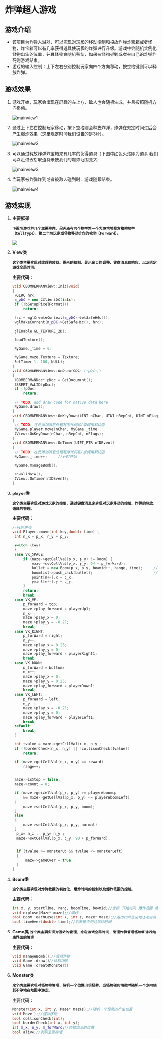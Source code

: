 # 炸弹超人游戏

## 游戏介绍
- 该项目为炸弹人游戏，可以实现对玩家的移动控制和投放炸弹炸宝箱或者怪物，炸宝箱可以有几率获得道具使玩家的炸弹进行升级。游戏中会随机实例化怪物出生的位置，并且怪物会随机移动，如果被怪物抓到或者被自己的炸弹炸死则游戏结束。
- 游戏的输入控制：上下左右分别控制玩家向四个方向移动，按空格键则可以释放炸弹。

## 游戏效果

 1. 游戏开始，玩家会出现在屏幕的左上方，敌人也会随机生成，并且按照随机方向移动。

    ![mainview1](res/images/mainview1.png)

 2. 通过上下左右控制玩家移动，按下空格则会释放炸弹，炸弹在规定时间过后会产生爆炸效果（这里规定时间我们设置的是3秒）。

    ![mainview2](res/images/mainview2.png)

 3. 可以通过释放炸弹炸宝箱来有几率的获得道具（下图中红色火焰即为道具 我们可以走过去拾取道具来使我们的爆炸范围变大）

    ![mainview3](res/images/mainview3.png)

 4. 当玩家被炸弹炸到或者被敌人碰到时，游戏随即结束。

    ![mainview4](res/images/mainview4.png)

## 游戏实现
1. **主要框架**

   **``下图为游戏的几个主要的类，另外还有两个枚举第一个为游戏地图方格的枚举（CellType），第二个为玩家或怪物移动方向的枚举（Forward）。``**

   ![](res/images/mainframe.png)

2. **View类**

   **``这个类主要实现对纹理的装载、图形的绘制、显示窗口的调整、键盘消息的响应、以及给定游戏全局时间。``**

   **主要代码**：

   ```c++
   void CBOMBERMANView::Init(void)
   {
   	HGLRC hrc;
   	m_pDC = new CClientDC(this);
   	if (!bSetupPixelFormat())
   		return;
   
   	hrc = wglCreateContext(m_pDC->GetSafeHdc());
   	wglMakeCurrent(m_pDC->GetSafeHdc(), hrc);
   
   	glEnable(GL_TEXTURE_2D);
   
   	loadTexture();
   
   	MyGame._time = 0;
   
   	MyGame.maze.Texture = Texture;
   	SetTimer(1, 100, NULL);
   }
   void CBOMBERMANView::OnDraw(CDC* /*pDC*/)
   {
   	CBOMBERMANDoc* pDoc = GetDocument();
   	ASSERT_VALID(pDoc);
   	if (!pDoc)
   		return;
   
   	// TODO: add draw code for native data here
   	MyGame.draw();
   }
   void CBOMBERMANView::OnKeyDown(UINT nChar, UINT nRepCnt, UINT nFlags)
   {
   	// TODO: 在此添加消息处理程序代码和/或调用默认值
   	MyGame.player.move(nChar, MyGame._time);
   	CView::OnKeyDown(nChar, nRepCnt, nFlags);
   }
   void CBOMBERMANView::OnTimer(UINT_PTR nIDEvent)
   {
   	// TODO: 在此添加消息处理程序代码和/或调用默认值
   	MyGame._time++;		//计时开始
   
   	MyGame.manageBomb();
   	
   	Invalidate();
   	CView::OnTimer(nIDEvent);
   }
   ```
   
3. **player类**

   **``这个类主要实现对游戏玩家的控制，通过键盘消息来实现对玩家移动的控制、炸弹的释放，道具的管理。``**

   **主要代码：**

   ```c++
   //玩家移动
   void Player::move(int key,double time) {
   	int n_x = p_x, n_y = p_y;
   	
   	switch (key)
   	{
   	case VK_SPACE:
   		if (maze->getCellVal(p_x, p_y) != boom) {
   			maze->setCellVal(p_x, p_y, 94 + p_forWard);
   			bullet = new Boom(p_x, p_y, boomid++, range, time);		//制造炸弹
   			boomlist->push_back(bullet);							//放入链表
   			point[n++].x = p_x;
   			point[n++].y = p_y;
   		}
   		return;
   		break;
   	case VK_UP:
   		p_forWard = top;
   		maze->play_forward = playerUp1;
   		n_x--;
   		maze->play_x = 0;
   		maze->play_y = -0.25;
   		break;
   	case VK_RIGHT:
   		p_forWard = right;
   		n_y++;
   		maze->play_x = 0.25;
   		maze->play_y = 0;
   		maze->play_forward = playerRight1;
   		break;
   	case VK_DOWN:
   		p_forWard = bottom;
   		n_x++;
   		maze->play_x = 0;
   		maze->play_y = 0.25;
   		maze->play_forward = playerDown1;
   		break;
   	case VK_LEFT:
   		p_forWard = left;
   		n_y--;
   		maze->play_x = -0.25;
   		maze->play_y = 0;
   		maze->play_forward = playerLeft1;
   		break;
   	default:
   		break;
   	}
   
   	int tvalue = maze->getCellVal(n_x, n_y);
   	if (!borderCheck(n_x, n_y) || !collisonCheck(tvalue))
   		return;
   
   	if (maze->getCellVal(n_x, n_y) == reward)
   		range++;
   	
   
   	maze->isStop = false;
   	maze->count = 0;
   
   	if (maze->getCellVal(p_x, p_y) >= playerWboomUp
   		&& maze->getCellVal(p_x, p_y) <= playerWboomLeft)
   	{
   		maze->setCellVal(p_x, p_y, boom);
   	}
   	else
   	{
   		maze->setCellVal(p_x, p_y, normal);
   	}
   	 p_x= n_x ,  p_y= n_y ;
   	 maze->setCellVal(p_x, p_y, 90 + p_forWard);
   
   
   	 if (tvalue >= monsterUp && tvalue <= monsterLeft)
   	 {
   		 maze->gameOver = true;
   	 }
   }
   ```

4. **Boom类**

   **``这个类主要实现对炸弹数据的初始化、爆炸时间的控制以及爆炸范围的控制。``**

   **主要代码：**
   
   ```c++
   int x, y, startTime, rang, boomTime, boomId;//坐标 开始时间 爆炸范围 爆炸时间 id
   void explose(Maze* maze);//爆炸
   bool Boom::eachCase(int x, int y, Maze* maze);//遍历四周是空地还是道具
   bool timeOver(double time);//判断是否到达爆炸时间

5. **Game类**
	**``这个类主要实现对游戏的管理，给定游戏全局时间，管理炸弹管理怪物和游戏结束界面的管理``**
	
	**主要代码：**
	
	```c++
	void manageBomb();//管理炸弹
	void Game::draw()//绘制场景
	void Game::createMonster()
	```

6. **Monster类**

   **``这个类主要实现对怪物的管理，随机一个位置出现怪物，当怪物碰到墙壁时随机一个方向使其不停地在地图中游走。``**

   主要代码：

   ```c++
   Monster(int x, int y, Maze* mazes);//随机一个怪物的产生位置
   void Move();//怪物移动
   bool collisonCheck(int);
   bool borderCheck(int x, int y);
   int m_x, m_y, m_forWard;//怪物出现的位置
   bool alive;//判断是否存活
   ```

   

   


